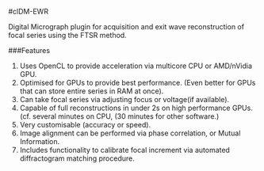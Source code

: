 #clDM-EWR

Digital Micrograph plugin for acquisition and exit wave reconstruction of focal series using the FTSR method.

###Features

1. Uses OpenCL to provide acceleration via multicore CPU or AMD/nVidia GPU.
2. Optimised for GPUs to provide best performance. (Even better for GPUs that can store entire series in RAM at once).
3. Can take focal series via adjusting focus or voltage(if available).
4. Capable of full reconstructions in under 2s on high performance GPUs. (cf. several minutes on CPU, (30 minutes for other software.)
5. Very customisable (accuracy or speed).
6. Image alignment can be performed via phase correlation, or Mutual Information.
7. Includes functionality to calibrate focal increment via automated diffractogram matching procedure.
